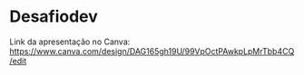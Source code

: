 # Desafiodev

Link da apresentação no Canva: https://www.canva.com/design/DAG165gh19U/99VpOctPAwkpLpMrTbb4CQ/edit
